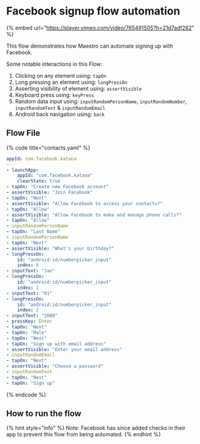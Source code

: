 # Facebook signup flow automation

{% embed url="https://player.vimeo.com/video/765491505?h=21d7adf282" %}

This flow demonstrates how Maestro can automate signing up with Facebook.

Some notable interactions in this Flow:

1. Clicking on any element using: `tapOn`
2. Long pressing an element using: `longPressOn`
3. Asserting visibility of element using: `assertVisible`
4. Keyboard press using: `keyPress`
5. Random data input using: `inputRandomPersonName`, `inputRandomNumber`, `inputRandomText` & `inputRandomEmail`
6. Android back navigation using: `back`

## **Flow File**

{% code title="contacts.yaml" %}
```yaml
appId: com.facebook.katana
---
- launchApp:
    appId: "com.facebook.katana"
    clearState: true
- tapOn: "Create new Facebook account"
- assertVisible: "Join Facebook"
- tapOn: "Next"
- assertVisible: "Allow Facebook to access your contacts?"
- tapOn: "Allow"
- assertVisible: "Allow Facebook to make and manage phone calls?"
- tapOn: "Allow"
- inputRandomPersonName
- tapOn: "Last Name"
- inputRandomPersonName
- tapOn: "Next"
- assertVisible: "What's your birthday?"
- longPressOn:
    id: "android:id/numberpicker_input"
    index: 0
- inputText: "Jan"
- longPressOn:
    id: "android:id/numberpicker_input"
    index: 1
- inputText: "01"
- longPressOn:
    id: "android:id/numberpicker_input"
    index: 2
- inputText: "2000"
- pressKey: Enter
- tapOn: "Next"
- tapOn: "Male"
- tapOn: "Next"
- tapOn: "Sign up with email address"
- assertVisible: "Enter your email address"
- inputRandomEmail
- tapOn: "Next"
- assertVisible: "Choose a password"
- inputRandomText
- tapOn: "Next"
- tapOn: "Sign up"
```
{% endcode %}

## **How to run the flow**

{% hint style="info" %}
Note: Facebook has since added checks in their app to prevent this flow from being automated.
{% endhint %}
